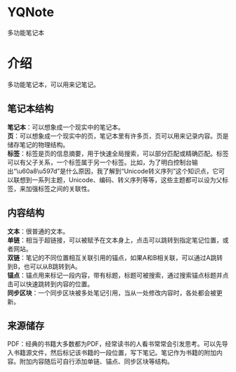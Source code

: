 # YQNote
多功能笔记本
# 介绍
多功能笔记本，可以用来记笔记。
## 笔记本结构
**笔记本**：可以想象成一个现实中的笔记本。  
**页**：可以想象成一个现实中的页，笔记本里有许多页，页可以用来记录内容。页是储存笔记的物理结构。  
**标签**：标签是页的信息摘要，用于快速全局搜索，可以部分匹配或精确匹配。标签可以有父子关系，一个标签属于另一个标签。比如，为了明白控制台输出“\u60a8\u597d”是什么原因，我了解到“Unicode转义序列”这个知识点，它可以联想到一系列主题，Unicode、编码、转义序列等等，这些主题都可以设为父标签，来加强标签之间的关联性。
## 内容结构
**文本**：很普通的文本。  
**单链**：相当于超链接，可以被赋予在文本身上，点击可以跳转到指定笔记位置，或者网站。  
**双链**：笔记的不同位置相互关联引用的锚点，如果A和B相关联，可以通过A跳转到B，也可以从B跳转到A。  
**锚点**：锚点用来标记一段内容，带有标题，标题可被搜索，通过搜索锚点标题并点击可以快速跳转到内容的位置。  
**同步区块**：一个同步区块被多处笔记引用，当从一处修改内容时，各处都会被更新。
## 来源储存
PDF：经典的书籍大多数都为PDF，经常读书的人看书常常会引发思考。可以先导入书籍源文件，然后标记该书籍的一段位置，写下笔记。笔记作为书籍的附加内容。附加内容随后可自行添加单链、锚点、同步区块等结构。
